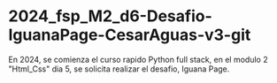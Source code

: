 # 2024_fsp_M2_d6-Desafio-IguanaPage-CesarAguas-v3-git
En 2024, se comienza el curso rapido Python full stack, en el modulo 2 "Html_Css" dia 5, se solicita realizar el desafio, Iguana Page.
